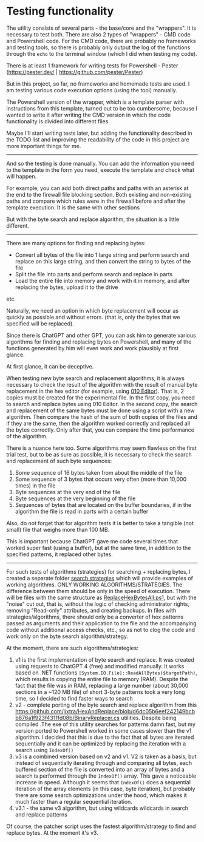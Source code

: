 # Testing functionality

The utility consists of several parts - the base/core and the "wrappers". It is necessary to test both. There are also 2 types of "wrappers" - CMD code and Powershell code. For the CMD code, there are probably no frameworks and testing tools, so there is probably only output the log of the functions through the `echo` to the terminal window (which I did when testing my code).

There is at least 1 framework for writing tests for Powershell - Pester (https://pester.dev/ | https://github.com/pester/Pester)

But in this project, so far, no frameworks and homemade tests are used. I am testing various code execution options (using the tool) manually.

The Powershell version of the wrapper, which is a template parser with instructions from this template, turned out to be too cumbersome, because I wanted to write it after writing the CMD version in which the code functionality is divided into different files

Maybe I'll start writing tests later, but adding the functionality described in the TODO list and improving the readability of the code in this project are more important things for me.

---

And so the testing is done manually. You can add the information you need to the template in the form you need, execute the template and check what will happen.

For example, you can add both direct paths and paths with an asterisk at the end to the firewall file blocking section. Both existing and non-existing paths and compare which rules were in the firewall before and after the template execution. It is the same with other sections

But with the byte search and replace algorithm, the situation is a little different.

---

There are many options for finding and replacing bytes:
- Convert all bytes of the file into 1 large string and perform search and replace on this large string, and then convert the string to bytes of the file
- Split the file into parts and perform search and replace in parts
- Load the entire file into memory and work with it in memory, and after replacing the bytes, upload it to the drive

etc.

Naturally, we need an option in which byte replacement will occur as quickly as possible and without errors. (that is, only the bytes that we specified will be replaced).

Since there is ChatGPT and other GPT, you can ask him to generate various algorithms for finding and replacing bytes on Powershell, and many of the functions generated by him will even work and work plausibly at first glance.

At first glance, it can be deceptive.

When testing new byte search and replacement algorithms, it is always necessary to check the result of the algorithm with the result of manual byte replacement in the hex editor (for example, using [010 Editor](https://www.sweetscape.com/download/010editor/)). That is, 2 copies must be created for the experimental file. In the first copy, you need to search and replace bytes using 010 Editor. In the second copy, the search and replacement of the same bytes must be done using a script with a new algorithm. Then compare the hash of the sum of both copies of the files and if they are the same, then the algorithm worked correctly and replaced all the bytes correctly. Only after that, you can compare the time performance of the algorithm.

There is a nuance here too. Some algorithms may seem flawless on the first trial test, but to be as sure as possible, it is necessary to check the search and replacement of such byte sequences:
1. Some sequence of 16 bytes taken from about the middle of the file
2. Some sequence of 3 bytes that occurs very often (more than 10,000 times) in the file
3. Byte sequences at the very end of the file
4. Byte sequences at the very beginning of the file
5. Sequences of bytes that are located on the buffer boundaries, if in the algorithm the file is read in parts with a certain buffer

Also, do not forget that for algorithm tests it is better to take a tangible (not small) file that weighs more than 100 MB.

This is important because ChatGPT gave me code several times that worked super fast (using a buffer), but at the same time, in addition to the specified patterns, it replaced other bytes.

---

For such tests of algorithms (strategies) for searching + replacing bytes, I created a separate folder [search strategies](../core/search%20strategies/) which will provide examples of working algorithms. ONLY WORKING ALGORITHMS/STRATEGIES. The difference between them should be only in the speed of execution. There will be files with the same structure as [ReplaceHexBytesAll.ps1](../core/ReplaceHexBytesAll.ps1), but with the "noise" cut out, that is, without the logic of checking administrator rights, removing "Read-only" attributes, and creating backups. In files with strategies/algorithms, there should only be a converter of hex patterns passed as arguments and their application to the file and the accompanying code without additional access checks, etc., so as not to clog the code and work only on the byte search algorithm/strategy.

At the moment, there are such algorithms/strategies:

1. v1 is the first implementation of byte search and replace. It was created using requests to ChatGPT 4 (free) and modified manually. It works based on .NET functions `[System.IO.File]::ReadAllBytes($targetPath)`, which results in copying the entire file to memory (RAM). Despite the fact that the file was in RAM, replacing a large number (about 30,000 sections in a ~120 MB file) of short 3-byte patterns took a very long time, so I decided to find faster ways to search
2. v2 - complete porting of the byte search and replace algorithm from this https://github.com/jjxtra/HexAndReplace/blob/d6dc05b6eef242149bcbb876a1f923f4311fd08b/BinaryReplacer.cs utilities. Despite being compiled .The exe of this utility searches for patterns damn fast, but my version ported to Powershell worked in some cases slower than the v1 algorithm. I decided that this is due to the fact that all bytes are iterated sequentially and it can be optimized by replacing the iteration with a search using `IndexOf()`
3. v3 is a combined version based on v2 and v1. V2 is taken as a basis, but instead of sequentially iterating through and comparing all bytes, each buffered section of the file is converted into an array of bytes and a search is performed through the `IndexOf()` array. This gave a noticeable increase in speed. Although it seems that `IndexOf()` does a sequential iteration of the array elements (in this case, byte iteration), but probably there are some search optimizations under the hood, which makes it much faster than a regular sequential iteration.
4. v3.1 - the same v3 algorithm, but using wildcards wildcards in search and replace patterns

Of course, the patcher script uses the fastest algorithm/strategy to find and replace bytes. At the moment it's v3.
